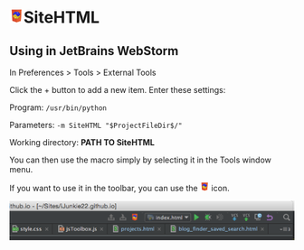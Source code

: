 ![SIteHTML icon](SiteHTML_25.png)SiteHTML
=========

## Using in JetBrains WebStorm
In Preferences \> Tools \> External Tools

Click the + button to add a new item. Enter these settings:

Program: `/usr/bin/python`

Parameters: `-m SiteHTML "$ProjectFileDir$/"`

Working directory: **PATH TO SiteHTML**

You can then use the macro simply by selecting it in the Tools window menu.

If you want to use it in the toolbar, you can use the ![SIteHTML icon](SiteHTML_16.png) icon.

![WebStorm toolbar with SiteHTML](WebStorm_preview.png)